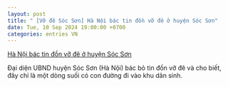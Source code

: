 ```yaml
---
layout: post
title: " [Vỡ đê Sóc Sơn] Hà Nội bác tin đồn vỡ đê ở huyện Sóc Sơn"
date: Tue, 10 Sep 2024 19:00:00 +0700
categories: entries VN
---
```

[Hà Nội bác tin đồn vỡ đê ở huyện Sóc Sơn](https://baotintuc.vn/xa-hoi/ha-noi-bac-tin-don-vo-de-o-huyen-soc-son-20240910181727600.htm)

Đại diện UBND huyện Sóc Sơn (Hà Nội) bác bỏ tin đồn vỡ đê và cho biết, đây chỉ là một dòng suối có con đường đi vào khu dân sinh.

